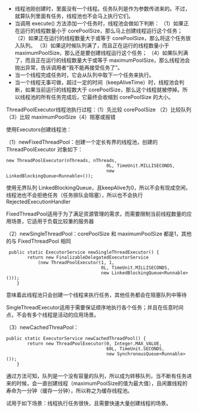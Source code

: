 <ul>
  <li>线程池刚创建时，里面没有一个线程。任务队列是作为参数传进来的。不过，就算队列里面有任务，线程池也不会马上执行它们。</li>
  <li>当调用 execute() 方法添加一个任务时，线程池会做如下判断：
      （1）如果正在运行的线程数量小于 corePoolSize，那么马上创建线程运行这个任务；
      （2）如果正在运行的线程数量大于或等于 corePoolSize，那么将这个任务放入队列。
      （3）如果这时候队列满了，而且正在运行的线程数量小于 maximumPoolSize，那么还是要创建线程运行这个任务；
      （4）如果队列满了，而且正在运行的线程数量大于或等于 maximumPoolSize，那么线程池会抛出异常，告诉调用者“我不能再接受任务了”。
  </li>
  <li>当一个线程完成任务时，它会从队列中取下一个任务来执行。</li>
  <li>当一个线程无事可做，超过一定的时间（keepAliveTime）时，线程池会判断，如果当前运行的线程数大于 corePoolSize，那么这个线程就被停掉。所以线程池的所有任务完成后，它最终会收缩到 corePoolSize 的大小。</li>
</ul>

ThreadPoolExecutor线程池执行过程：（1）先比较 corePoolSize （2）比较队列（3）比较 maximumPoolSize（4）阻塞或报错

使用Executors创建线程池：

（1）newFixedThreadPool：创建一个定长有界的线程池，创建的 ThreadPoolExecutor 对象如下：
```
new ThreadPoolExecutor(nThreads, nThreads,
                                      0L, TimeUnit.MILLISECONDS,
                                      new LinkedBlockingQueue<Runnable>());
```
使用无界队列 LinkedBlockingQueue，且keepAlive为0，所以不会有现成空闲，线程池也不会拒绝任务（任务排队会阻塞），所以也不会执行 RejectedExecutionHandler

FixedThreadPool适用于为了满足资源管理的需求，而需要限制当前线程数量的应用场景，它适用于负载比较重的服务器

（2）newSingleThreadPool：corePoolSize 和 maximumPoolSize 都是1，其他的与 FixedThreadPool 相同

```
 public static ExecutorService newSingleThreadExecutor() {
        return new FinalizableDelegatedExecutorService
            (new ThreadPoolExecutor(1, 1,
                                    0L, TimeUnit.MILLISECONDS,
                                    new LinkedBlockingQueue<Runnable>()));
    }
```

意味着此线程池只会创建一个线程来执行任务，其他任务都会在阻塞队列中等待

SingleThreadExecutor适用于需要保证顺序地执行各个任务；并且在任意时间点，不会有多个线程是活动的应用场景。

（3）newCachedThreaPool：

```
public static ExecutorService newCachedThreadPool() {
        return new ThreadPoolExecutor(0, Integer.MAX_VALUE,
                                      60L, TimeUnit.SECONDS,
                                      new SynchronousQueue<Runnable>());
    }
```
通过方法可知，队列是一个没有容量的队列，所以成为转移队列，当不断有任务进来的时候，会一直创建线程（maximumPoolSize的值为最大值），且闲置线程的寿命为一分钟（缓存一分钟），所以称之为缓存线程池。

试用于如下场景：线程执行任务很快，且需要快速大量创建线程的场景。




